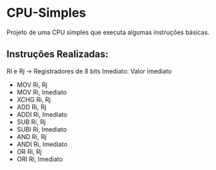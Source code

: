# CPU-Simples
Projeto de uma CPU simples que executa algumas instruções básicas.

## Instruções Realizadas:
Ri e Rj -> Registradores de 8 bits
Imediato: Valor imediato
- MOV Ri, Rj
- MOV Ri, Imediato
- XCHG Ri, Rj
- ADD Ri, Rj
- ADDI Ri, Imediato
- SUB Ri, Rj
- SUBI Ri, Imediato
- AND Ri, Rj
- ANDI Ri, Imediato
- OR Ri, Rj
- ORI Ri, Imediato
